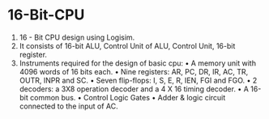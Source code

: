 # 16-Bit-CPU

1. 16 - Bit CPU design using Logisim.
2. It consists of 16-bit ALU, Control Unit of ALU, Control Unit, 16-bit register.
3. Instruments required for the design of basic cpu:
    •	A memory unit with 4096 words of 16 bits each.
    •	Nine registers: AR, PC, DR, IR, AC, TR, OUTR, INPR and SC.
    •	Seven flip-flops: I, S, E, R, IEN, FGI and FGO.
    •	2 decoders: a 3X8 operation decoder and a 4 X 16 timing decoder.
    •	A 16-bit common bus.
    •	Control Logic Gates
    •	Adder & logic circuit connected to the input of AC.

